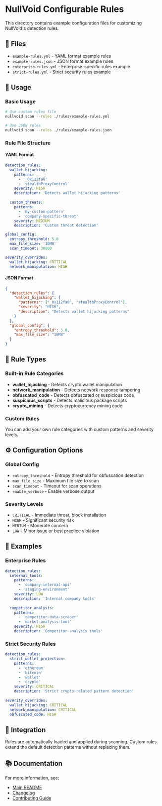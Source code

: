 # NullVoid Configurable Rules

This directory contains example configuration files for customizing NullVoid's detection rules.

## 📁 Files

- `example-rules.yml` - YAML format example rules
- `example-rules.json` - JSON format example rules
- `enterprise-rules.yml` - Enterprise-specific rules example
- `strict-rules.yml` - Strict security rules example

## 🚀 Usage

### Basic Usage
```bash
# Use custom rules file
nullvoid scan --rules ./rules/example-rules.yml

# Use JSON rules
nullvoid scan --rules ./rules/example-rules.json
```

### Rule File Structure

#### YAML Format
```yaml
detection_rules:
  wallet_hijacking:
    patterns:
      - '_0x112fa8'
      - 'stealthProxyControl'
    severity: HIGH
    description: 'Detects wallet hijacking patterns'
    
  custom_threats:
    patterns:
      - 'my-custom-pattern'
      - 'company-specific-threat'
    severity: MEDIUM
    description: 'Custom threat detection'

global_config:
  entropy_threshold: 5.0
  max_file_size: '10MB'
  scan_timeout: 30000

severity_overrides:
  wallet_hijacking: CRITICAL
  network_manipulation: HIGH
```

#### JSON Format
```json
{
  "detection_rules": {
    "wallet_hijacking": {
      "patterns": ["_0x112fa8", "stealthProxyControl"],
      "severity": "HIGH",
      "description": "Detects wallet hijacking patterns"
    }
  },
  "global_config": {
    "entropy_threshold": 5.0,
    "max_file_size": "10MB"
  }
}
```

## 🎯 Rule Types

### Built-in Rule Categories
- **wallet_hijacking** - Detects crypto wallet manipulation
- **network_manipulation** - Detects network response tampering
- **obfuscated_code** - Detects obfuscated or suspicious code
- **suspicious_scripts** - Detects malicious package scripts
- **crypto_mining** - Detects cryptocurrency mining code

### Custom Rules
You can add your own rule categories with custom patterns and severity levels.

## ⚙️ Configuration Options

### Global Config
- `entropy_threshold` - Entropy threshold for obfuscation detection
- `max_file_size` - Maximum file size to scan
- `scan_timeout` - Timeout for scan operations
- `enable_verbose` - Enable verbose output

### Severity Levels
- `CRITICAL` - Immediate threat, block installation
- `HIGH` - Significant security risk
- `MEDIUM` - Moderate concern
- `LOW` - Minor issue or best practice violation

## 📝 Examples

### Enterprise Rules
```yaml
detection_rules:
  internal_tools:
    patterns:
      - 'company-internal-api'
      - 'staging-environment'
    severity: LOW
    description: 'Internal company tools'
    
  competitor_analysis:
    patterns:
      - 'competitor-data-scraper'
      - 'market-analysis-tool'
    severity: HIGH
    description: 'Competitor analysis tools'
```

### Strict Security Rules
```yaml
detection_rules:
  strict_wallet_protection:
    patterns:
      - 'ethereum'
      - 'bitcoin'
      - 'wallet'
      - 'crypto'
    severity: CRITICAL
    description: 'Strict crypto-related pattern detection'
    
severity_overrides:
  wallet_hijacking: CRITICAL
  network_manipulation: CRITICAL
  obfuscated_code: HIGH
```

## 🔧 Integration

Rules are automatically loaded and applied during scanning. Custom rules extend the default detection patterns without replacing them.

## 📚 Documentation

For more information, see:
- [Main README](../README.md)
- [Changelog](../CHANGELOG.md)
- [Contributing Guide](../CONTRIBUTING.md)
